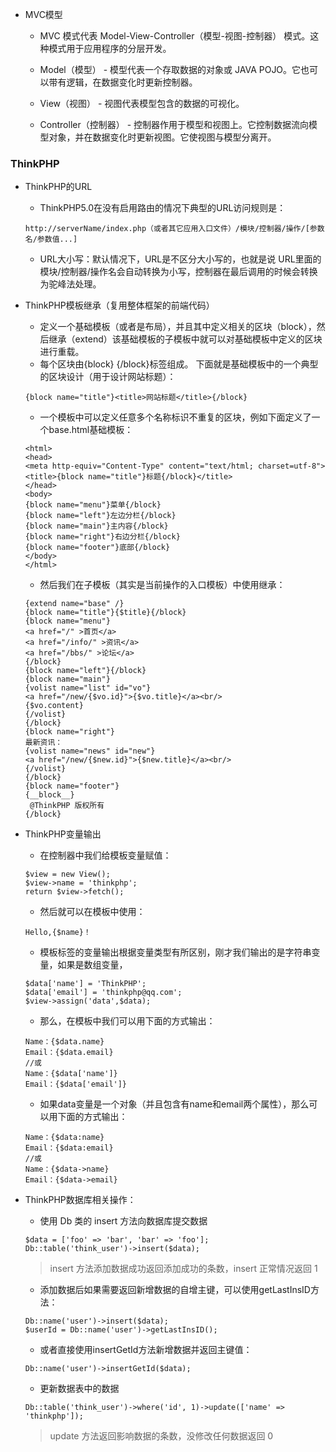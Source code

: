 - MVC模型
	- MVC 模式代表 Model-View-Controller（模型-视图-控制器） 模式。这种模式用于应用程序的分层开发。

	- Model（模型） - 模型代表一个存取数据的对象或 JAVA POJO。它也可以带有逻辑，在数据变化时更新控制器。
	- View（视图） - 视图代表模型包含的数据的可视化。
	- Controller（控制器） - 控制器作用于模型和视图上。它控制数据流向模型对象，并在数据变化时更新视图。它使视图与模型分离开。
### ThinkPHP
- ThinkPHP的URL
	- ThinkPHP5.0在没有启用路由的情况下典型的URL访问规则是：
	```
	http://serverName/index.php（或者其它应用入口文件）/模块/控制器/操作/[参数名/参数值...]
	```
	- URL大小写：默认情况下，URL是不区分大小写的，也就是说 URL里面的模块/控制器/操作名会自动转换为小写，控制器在最后调用的时候会转换为驼峰法处理。
- ThinkPHP模板继承（复用整体框架的前端代码）
	- 定义一个基础模板（或者是布局），并且其中定义相关的区块（block），然后继承（extend）该基础模板的子模板中就可以对基础模板中定义的区块进行重载。
	- 每个区块由{block} {/block}标签组成。 下面就是基础模板中的一个典型的区块设计（用于设计网站标题）：
	```
	{block name="title"}<title>网站标题</title>{/block}
	```
	- 一个模板中可以定义任意多个名称标识不重复的区块，例如下面定义了一个base.html基础模板：
	```
	<html>
	<head>
	<meta http-equiv="Content-Type" content="text/html; charset=utf-8">
	<title>{block name="title"}标题{/block}</title>
	</head>
	<body>
	{block name="menu"}菜单{/block}
	{block name="left"}左边分栏{/block}
	{block name="main"}主内容{/block}
	{block name="right"}右边分栏{/block}
	{block name="footer"}底部{/block}
	</body>
	</html>
	```
	- 然后我们在子模板（其实是当前操作的入口模板）中使用继承：
	```
	{extend name="base" /}
	{block name="title"}{$title}{/block}
	{block name="menu"}
	<a href="/" >首页</a>
	<a href="/info/" >资讯</a>
	<a href="/bbs/" >论坛</a>
	{/block}
	{block name="left"}{/block}
	{block name="main"}
	{volist name="list" id="vo"}
	<a href="/new/{$vo.id}">{$vo.title}</a><br/>
 	{$vo.content}
	{/volist}
	{/block}
	{block name="right"}
 	最新资讯：
	{volist name="news" id="new"}
	<a href="/new/{$new.id}">{$new.title}</a><br/>
	{/volist}
	{/block}
	{block name="footer"}
	{__block__}
	 @ThinkPHP 版权所有
	{/block}
	```
- ThinkPHP变量输出
	- 在控制器中我们给模板变量赋值：
	```
	$view = new View();
	$view->name = 'thinkphp';
	return $view->fetch();
	```
	- 然后就可以在模板中使用：
	```
	Hello,{$name}！
	```
	- 模板标签的变量输出根据变量类型有所区别，刚才我们输出的是字符串变量，如果是数组变量，

	```
	$data['name'] = 'ThinkPHP';
	$data['email'] = 'thinkphp@qq.com';
	$view->assign('data',$data);
	```
	- 那么，在模板中我们可以用下面的方式输出：
	```
	Name：{$data.name}
	Email：{$data.email}
	//或
	Name：{$data['name']}
	Email：{$data['email']}
	```
	- 如果data变量是一个对象（并且包含有name和email两个属性），那么可以用下面的方式输出：

	```
	Name：{$data:name}
	Email：{$data:email}
	//或
	Name：{$data->name}
	Email：{$data->email}
	```
- ThinkPHP数据库相关操作：
	- 使用 Db 类的 insert 方法向数据库提交数据
	```
	$data = ['foo' => 'bar', 'bar' => 'foo'];
	Db::table('think_user')->insert($data);
	```
	> insert 方法添加数据成功返回添加成功的条数，insert 正常情况返回 1

	- 添加数据后如果需要返回新增数据的自增主键，可以使用getLastInsID方法：

	```
	Db::name('user')->insert($data);
	$userId = Db::name('user')->getLastInsID();
	```
	- 或者直接使用insertGetId方法新增数据并返回主键值：
	```
	Db::name('user')->insertGetId($data);
	```
	- 更新数据表中的数据
	```
	Db::table('think_user')->where('id', 1)->update(['name' => 'thinkphp']);
	```
	> update 方法返回影响数据的条数，没修改任何数据返回 0


